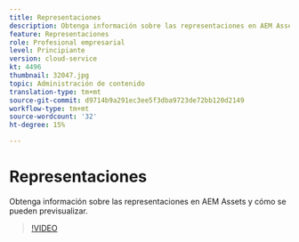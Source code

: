 ```yaml
---
title: Representaciones
description: Obtenga información sobre las representaciones en AEM Assets y cómo se pueden previsualizar.
feature: Representaciones
role: Profesional empresarial
level: Principiante
version: cloud-service
kt: 4496
thumbnail: 32047.jpg
topic: Administración de contenido
translation-type: tm+mt
source-git-commit: d9714b9a291ec3ee5f3dba9723de72bb120d2149
workflow-type: tm+mt
source-wordcount: '32'
ht-degree: 15%

---
```



# Representaciones

Obtenga información sobre las representaciones en AEM Assets y cómo se pueden previsualizar.

>[!VIDEO](https://video.tv.adobe.com/v/32047/?quality=12&learn=on&hidetitle=true)